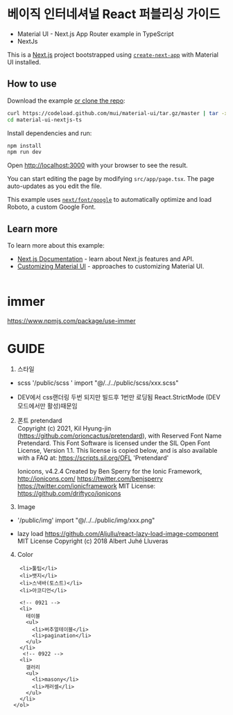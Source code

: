 # 베이직 인터네셔널  React 퍼블리싱 가이드

- Material UI - Next.js App Router example in TypeScript
- NextJs

This is a [Next.js](https://nextjs.org/) project bootstrapped using [`create-next-app`](https://github.com/vercel/next.js/tree/canary/packages/create-next-app) with Material UI installed.

## How to use

Download the example [or clone the repo](https://github.com/mui/material-ui):

<!-- #default-branch-switch -->

```bash
curl https://codeload.github.com/mui/material-ui/tar.gz/master | tar -xz --strip=2  material-ui-master/examples/material-ui-nextjs-ts
cd material-ui-nextjs-ts
```

Install dependencies and run:

```bash
npm install
npm run dev
```

Open [http://localhost:3000](http://localhost:3000) with your browser to see the result.

You can start editing the page by modifying `src/app/page.tsx`. The page auto-updates as you edit the file.

This example uses [`next/font/google`](https://nextjs.org/docs/app/building-your-application/optimizing/fonts#google-fonts) to automatically optimize and load Roboto, a custom Google Font.

## Learn more

To learn more about this example:

- [Next.js Documentation](https://nextjs.org/docs) - learn about Next.js features and API.
- [Customizing Material UI](https://mui.com/material-ui/customization/how-to-customize/) - approaches to customizing Material UI.  
  <br>

# immer

<https://www.npmjs.com/package/use-immer>

# GUIDE

1. 스타일

- scss
  '/public/scss '
  import "@/../../public/scss/xxx.scss"

- DEV에서 css랜더링 두번 되지만 빌드후 1번만 로딩됨
  React.StrictMode (DEV 모드에서만 활성)때문임

2. 폰트
   pretendard  
   Copyright (c) 2021, Kil Hyung-jin (<https://github.com/orioncactus/pretendard>),
   with Reserved Font Name Pretendard.
   This Font Software is licensed under the SIL Open Font License, Version 1.1.
   This license is copied below, and is also available with a FAQ at:
   <https://scripts.sil.org/OFL> 'Pretendard'

   Ionicons, v4.2.4
   Created by Ben Sperry for the Ionic Framework, <http://ionicons.com/>
   <https://twitter.com/benjsperry> <https://twitter.com/ionicframework>
   MIT License: <https://github.com/driftyco/ionicons>

3. Image

- '/public/img'
  import "@/../../public/img/xxx.png"

- lazy load
  <https://github.com/Aljullu/react-lazy-load-image-component>
  MIT License Copyright (c) 2018 Albert Juhé Lluveras

4. Color

  <!-- <h2>api </h2>
      <ol>
        <li>datapicker</li>
        <li>tree-view</li>
        <li>calender</li>
        <li>lottie</li>
        <li>chart</li>
      </ol>
      <h2>basic</h2>
      <ol>
        <li>타이포</li>
        <li>컬러</li>
        <li>아이콘</li>
        <li>
          버튼
          <ul>
            <li>토글버튼</li>
            <li>버튼</li>
          </ul>
        </li>
         <li>
          인풋
          <ul>
            <li>텍스트</li>
            <li>텍스트 에어리어</li>
            <li>셀렉트</li>
             <li>라디오</li>
            <li>체크</li>
            <li>토글</li>
            <li>스위치</li>
            <li></li>

          </ul>
        </li>
        <li>
          팝업
          <ul>

            <li>풀팝업</li>
            <li>팝업</li>
          </ul>
        </li>

        <li>탭</li>
        <li>레이지로드</li> -->

        <li>툴팁</li>
        <li>뱃지</li>
        <li>스낵바(토스트)</li>
        <li>아코디언</li>

        <!-- 0921 -->
        <li>
          테이블
          <ul>
            <li>버추얼테이블</li>
            <li>pagination</li>
          </ul>
        </li>
         <!-- 0922 -->
        <li>
          갤러리
          <ul>
            <li>masony</li>
            <li>캐러셀</li>
          </ul>
        </li>
      </ol>
